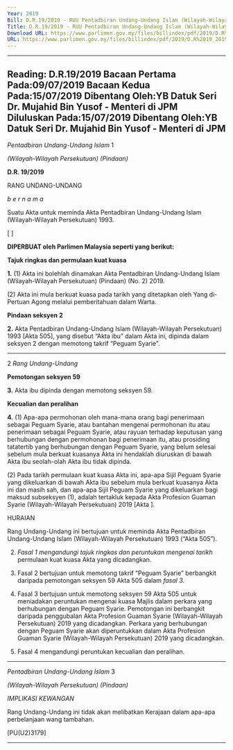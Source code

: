 ```yaml
---
Year: 2019
Bill: D.R.19/2019 - RUU Pentadbiran Undang-Undang Islam (Wilayah-Wilayah Persekutuan) (Pindaan) (No.2) 2019 (Lulus)
Title: D.R.19/2019 - RUU Pentadbiran Undang-Undang Islam (Wilayah-Wilayah Persekutuan) (Pindaan) (No.2) 2019 (Lulus)
Download URL: https://www.parlimen.gov.my/files/billindex/pdf/2019/D.R%2019_2019%20-%20bm.pdf
URL: https://www.parlimen.gov.my/files/billindex/pdf/2019/D.R%2019_2019%20-%20bm.pdf
---
```

---
Reading:
D.R.19/2019
Bacaan Pertama Pada:09/07/2019
Bacaan Kedua Pada:15/07/2019
Dibentang Oleh:YB Datuk Seri Dr. Mujahid Bin Yusof - Menteri di JPM
Diluluskan Pada:15/07/2019
Dibentang Oleh:YB Datuk Seri Dr. Mujahid Bin Yusof - Menteri di JPM
---

_Pentadbiran Undang-Undang Islam_ 1

_(Wilayah-Wilayah Persekutuan) (Pindaan)_

**D.R. 19/2019**

RANG UNDANG-UNDANG

_b e r n a m a_

Suatu Akta untuk meminda Akta Pentadbiran Undang-Undang
Islam (Wilayah-Wilayah Persekutuan) 1993.

[ ]

**DIPERBUAT oleh Parlimen Malaysia seperti yang berikut:**

**Tajuk ringkas dan permulaan kuat kuasa**

**1.** (1) Akta ini bolehlah dinamakan Akta Pentadbiran Undang-Undang
Islam (Wilayah-Wilayah Persekutuan) (Pindaan) (No. 2) 2019.

(2) Akta ini mula berkuat kuasa pada tarikh yang ditetapkan
oleh Yang di-Pertuan Agong melalui pemberitahuan dalam Warta.

**Pindaan seksyen 2**

**2.** Akta Pentadbiran Undang-Undang Islam (Wilayah-Wilayah
Persekutuan) 1993 [Akta 505], yang disebut “Akta ibu” dalam Akta
ini, dipinda dalam seksyen 2 dengan memotong takrif “Peguam
Syarie”.


-----

2 _Rang Undang-Undang_

**Pemotongan seksyen 59**

**3.** Akta ibu dipinda dengan memotong seksyen 59.

**Kecualian dan peralihan**

**4.** (1) Apa-apa permohonan oleh mana-mana orang bagi penerimaan
sebagai Peguam Syarie, atau bantahan mengenai permohonan itu
atau penerimaan sebagai Peguam Syarie, atau rayuan terhadap
keputusan yang berhubungan dengan permohonan bagi penerimaan
itu, atau prosiding tatatertib yang berhubungan dengan Peguam
Syarie, yang belum selesai sebelum mula berkuat kuasanya Akta
ini hendaklah diuruskan di bawah Akta ibu seolah-olah Akta ibu
tidak dipinda.

(2) Pada tarikh permulaan kuat kuasa Akta ini, apa-apa Sijil
Peguam Syarie yang dikeluarkan di bawah Akta ibu sebelum mula
berkuat kuasanya Akta ini dan masih sah, dan apa-apa Sijil Peguam
Syarie yang dikeluarkan bagi maksud subseksyen (1), adalah
tertakluk kepada Akta Profesion Guaman Syarie (Wilayah-Wilayah
Persekutuan) 2019 [Akta ].

HURAIAN

Rang Undang-Undang ini bertujuan untuk meminda Akta Pentadbiran
Undang-Undang Islam (Wilayah-Wilayah Persekutuan) 1993 (“Akta 505”).

2. _Fasal 1 mengandungi tajuk ringkas dan peruntukan mengenai tarikh_
permulaan kuat kuasa Akta yang dicadangkan.

3. Fasal 2 bertujuan untuk memotong takrif “Peguam Syarie” berbangkit
daripada pemotongan seksyen 59 Akta 505 dalam _fasal 3._

4. Fasal 3 bertujuan untuk memotong seksyen 59 Akta 505 untuk meniadakan
peruntukan mengenai kuasa Majlis dalam perkara yang berhubungan dengan
Peguam Syarie. Pemotongan ini berbangkit daripada penggubalan Akta Profesion
Guaman Syarie (Wilayah-Wilayah Persekutuan) 2019 yang dicadangkan.
Perkara yang berhubungan dengan Peguam Syarie akan diperuntukkan dalam
Akta Profesion Guaman Syarie (Wilayah-Wilayah Persekutuan) 2019 yang
dicadangkan.

5. Fasal 4 mengandungi peruntukan kecualian dan peralihan.


-----

_Pentadbiran Undang-Undang Islam_ 3

_(Wilayah-Wilayah Persekutuan) (Pindaan)_

_IMPLIKASI KEWANGAN_

Rang Undang-Undang ini tidak akan melibatkan Kerajaan dalam apa-apa
perbelanjaan wang tambahan.

[PU(U2)3179]


-----

